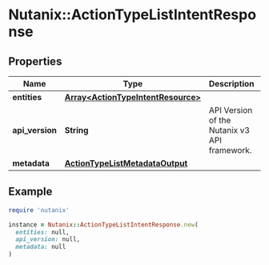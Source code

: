 # Nutanix::ActionTypeListIntentResponse

## Properties

| Name | Type | Description | Notes |
| ---- | ---- | ----------- | ----- |
| **entities** | [**Array&lt;ActionTypeIntentResource&gt;**](ActionTypeIntentResource.md) |  | [optional] |
| **api_version** | **String** | API Version of the Nutanix v3 API framework. | [default to &#39;3.1.0&#39;] |
| **metadata** | [**ActionTypeListMetadataOutput**](ActionTypeListMetadataOutput.md) |  |  |

## Example

```ruby
require 'nutanix'

instance = Nutanix::ActionTypeListIntentResponse.new(
  entities: null,
  api_version: null,
  metadata: null
)
```

